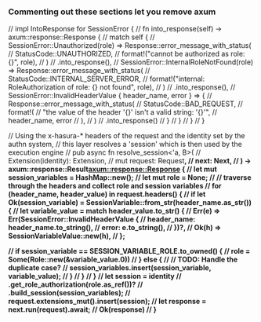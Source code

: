 ### Commenting out these sections let you remove axum

// impl IntoResponse for SessionError {
//     fn into_response(self) -> axum::response::Response {
//         match self {
//             SessionError::Unauthorized(role) => Response::error_message_with_status(
//                 StatusCode::UNAUTHORIZED,
//                 format!("cannot be authorized as role: {}", role),
//             )
//             .into_response(),
//             SessionError::InternalRoleNotFound(role) => Response::error_message_with_status(
//                 StatusCode::INTERNAL_SERVER_ERROR,
//                 format!("internal: RoleAuthorization of role: {} not found", role),
//             )
//             .into_response(),
//             SessionError::InvalidHeaderValue { header_name, error } => {
//                 Response::error_message_with_status(
//                     StatusCode::BAD_REQUEST,
//                     format!(
//                         "the value of the header '{}' isn't a valid string: '{}'",
//                         header_name, error
//                     ),
//                 )
//                 .into_response()
//             }
//         }
//     }
// }

// Using the x-hasura-* headers of the request and the identity set by the authn system,
// this layer resolves a 'session' which is then used by the execution engine
// pub async fn resolve_session<'a, B>(
//     Extension(identity): Extension<Identity>,
//     mut request: Request<B>,
//     next: Next<B>,
// ) -> axum::response::Result<axum::response::Response> {
//     let mut session_variables = HashMap::new();
//     let mut role = None;
//     // traverse through the headers and collect role and session variables
//     for (header_name, header_value) in request.headers() {
//         if let Ok(session_variable) = SessionVariable::from_str(header_name.as_str()) {
//             let variable_value = match header_value.to_str() {
//                 Err(e) => Err(SessionError::InvalidHeaderValue {
//                     header_name: header_name.to_string(),
//                     error: e.to_string(),
//                 })?,
//                 Ok(h) => SessionVariableValue::new(h),
//             };

//             if session_variable == SESSION_VARIABLE_ROLE.to_owned() {
//                 role = Some(Role::new(&variable_value.0))
//             } else {
//                 // TODO: Handle the duplicate case?
//                 session_variables.insert(session_variable, variable_value);
//             }
//         }
//     }
//     let session = identity
//         .get_role_authorization(role.as_ref())?
//         .build_session(session_variables);
//     request.extensions_mut().insert(session);
//     let response = next.run(request).await;
//     Ok(response)
// }